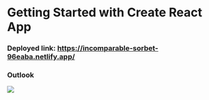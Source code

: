 # Getting Started with Create React App
### Deployed link: https://incomparable-sorbet-96eaba.netlify.app/

### Outlook
<img src="https://github.com/naushadcom/ConvertText-App/tree/main/Pic" />
